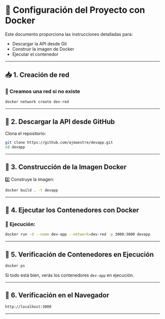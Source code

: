 # 📌 Configuración del Proyecto con Docker

Este documento proporciona las instrucciones detalladas para:
- Descargar la API desde Git
- Construir la imagen de Docker
- Ejecutar el contenedor

---

## 📥 1. Creación de red

### 🔹 Creamos una red si no existe
```sh
docker network create dev-red

```

---

## 🔄 2. Descargar la API desde GitHub

Clona el repositorio:
```sh
git clone https://github.com/ajmaestre/devapp.git
cd devapp
```

---

## 🐳 3. Construcción de la Imagen Docker

2️⃣ Construye la imagen:
```sh
docker build . -t devapp
```

---

## 🚀 4. Ejecutar los Contenedores con Docker

### 🔹 Ejecución:
```sh
docker run -d --name dev-app --network=dev-red -p 3000:3000 devapp

```

---

## 📝 5. Verificación de Contenedores en Ejecución

```sh
docker ps
```

Si todo está bien, verás los contenedores `dev-app` en ejecución.


---

## 📝 6. Verificación en el Navegador

```sh
http://localhost:3000
```

---